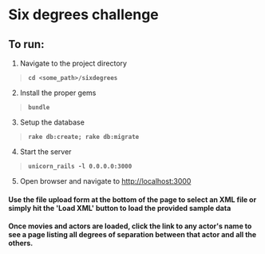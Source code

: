 # Six degrees challenge

## To run:

1. Navigate to the project directory 
>**`cd <some_path>/sixdegrees`**

2. Install the proper gems 
>**`bundle`**

3. Setup the database
>**`rake db:create; rake db:migrate`**

4. Start the server
>**`unicorn_rails -l 0.0.0.0:3000`**

5. Open browser and navigate to [http://localhost:3000](http://localhost:3000)

#### Use the file upload form at the bottom of the page to select an XML file or simply hit the 'Load XML' button to load the provided sample data

#### Once movies and actors are loaded, click the link to any actor's name to see a page listing all degrees of separation between that actor and all the others.